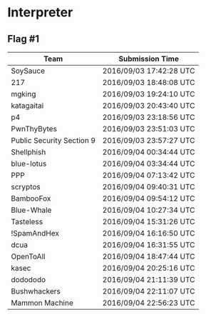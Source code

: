 # Interpreter

## Flag #1

|Team|Submission Time|
|------------|------------------|
|SoySauce|2016/09/03 17:42:28 UTC|
|217|2016/09/03 18:48:08 UTC|
|mgking|2016/09/03 19:24:10 UTC|
|katagaitai|2016/09/03 20:43:40 UTC|
|p4|2016/09/03 23:18:56 UTC|
|PwnThyBytes|2016/09/03 23:51:03 UTC|
|Public Security Section 9|2016/09/03 23:57:27 UTC|
|Shellphish|2016/09/04 00:34:44 UTC|
|blue&#45;lotus|2016/09/04 03:34:44 UTC|
|PPP|2016/09/04 07:13:42 UTC|
|scryptos|2016/09/04 09:40:31 UTC|
|BambooFox|2016/09/04 09:54:12 UTC|
|Blue&#45;Whale|2016/09/04 10:27:34 UTC|
|Tasteless|2016/09/04 15:31:26 UTC|
|&#33;SpamAndHex|2016/09/04 16:16:50 UTC|
|dcua|2016/09/04 16:31:55 UTC|
|OpenToAll|2016/09/04 18:47:44 UTC|
|kasec|2016/09/04 20:25:16 UTC|
|dodododo|2016/09/04 21:11:39 UTC|
|Bushwhackers|2016/09/04 22:11:07 UTC|
|Mammon Machine|2016/09/04 22:56:23 UTC|

